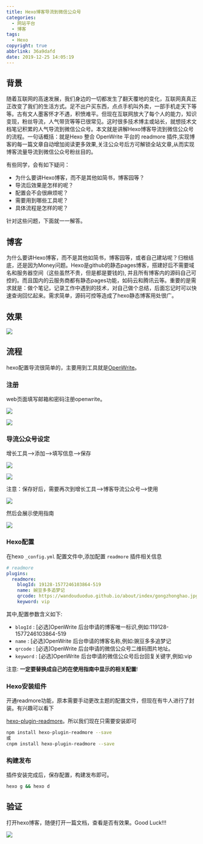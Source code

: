 ```yaml
---
title: Hexo博客导流到微信公众号
categories:
  - 网站平台
  - 博客
tags:
  - Hexo
copyright: true
abbrlink: 36a9dafd
date: 2019-12-25 14:05:19
---
```


## 背景

随着互联网的高速发展，我们身边的一切都发生了翻天覆地的变化，互联网真真正正改变了我们的生活方式。足不出户买东西，点点手机叫外卖，一部手机走天下等等。古有文人墨客怀才不遇，积愤难平。但现在互联网放大了每个人的能力，知识变现，粉丝导流，人气带货等等已很常见。这时很多技术博主或站长，就想技术文档笔记积累的人气导流到微信公众号。本文就是讲解Hexo博客导流到微信公众号的流程。一句话概括：就是Hexo 整合 OpenWrite 平台的 readmore 插件,实现博客的每一篇文章自动增加阅读更多效果,关注公众号后方可解锁全站文章,从而实现博客流量导流到微信公众号粉丝目的。



有些同学，会有如下疑问：

- 为什么要讲Hexo博客，而不是其他如简书，博客园等？
- 导流后效果是怎样的呢？
- 配置会不会很麻烦呢？
- 需要用到哪些工具呢？
- 具体流程是怎样的呢？

针对这些问题，下面就一一解答。

<!--more-->



## 博客

为什么要讲Hexo博客，而不是其他如简书，博客园等，或者自己建站呢？归根结底，还是因为Money问题。Hexo是github的静态pages博客，搭建好后不需要域名和服务器空间（这些虽然不贵，但是都是要钱的), 并且所有博客内的源码自己可控的。而且国内的云服务商都有静态pages功能，如码云和腾讯云等。重要的是需求就是：做个笔记，记录工作中遇到的技术，对自己做个总结，后面忘记时可以快速查询回忆起来。需求简单，源码可控等造成了hexo静态博客用处很广。



## 效果

![](Hexo博客导流到微信公众号/1.png)



## 流程

hexo配置导流很简单的，主要用到工具就是[OpenWrite](https://openwrite.cn/)。

### 注册

web页面填写邮箱和密码注册openwrite。

![](Hexo博客导流到微信公众号/2.png)

![](Hexo博客导流到微信公众号/3.png)

### 导流公众号设定

增长工具-->添加-->填写信息-->保存

![](Hexo博客导流到微信公众号/4.png)

![](Hexo博客导流到微信公众号/5.png)

注意：保存好后，需要再次到增长工具-->博客导流公众号-->使用

![](Hexo博客导流到微信公众号/6.png)

然后会展示使用指南

![](Hexo博客导流到微信公众号/7.png)

### Hexo配置

在hexo `_config.yml` 配置文件中,添加配置 `readmore` 插件相关信息

```yaml
# readmore
plugins:
  readmore:
    blogId: 19128-1577246103864-519
    name: 豌豆多多追梦记
    qrcode: https://wandouduoduo.github.io/about/index/gongzhonghao.jpg
    keyword: vip
```

其中,配置参数含义如下:

- `blogId` : [必选]OpenWrite 后台申请的博客唯一标识,例如:119128-1577246103864-519
- `name` : [必选]OpenWrite 后台申请的博客名称,例如:豌豆多多追梦记
- `qrcode` : [必选]OpenWrite 后台申请的微信公众号二维码图片地址。
- `keyword` : [必选]OpenWrite 后台申请的微信公众号后台回复关键字,例如:vip

注意: **一定要替换成自己的在使用指南中显示的相关配置**!

### Hexo安装组件

开通readmore功能，原本需要手动更改主题的配置文件，但现在有牛人进行了封装。有兴趣可以看下

[hexo-plugin-readmore](https://github.com/snowdreams1006/hexo-plugin-readmore)。所以我们现在只需要安装即可

```bash
npm install hexo-plugin-readmore --save
或
cnpm install hexo-plugin-readmore --save
```

### 构建发布

插件安装完成后，保存配置，构建发布即可。

```bash
hexo g && hexo d
```

## 验证

打开hexo博客，随便打开一篇文档，查看是否有效果。Good   Luck!!!

![](Hexo博客导流到微信公众号/8.png)